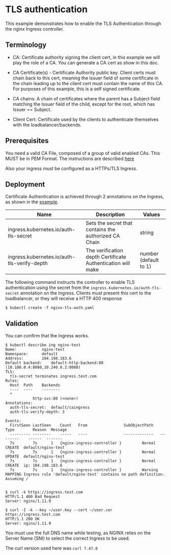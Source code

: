 # TLS authentication 

This example demonstrates how to enable the TLS Authentication through the nginx Ingress controller.

## Terminology

* CA: Certificate authority signing the client cert, in this example we will play the role of a CA. 
You can generate a CA cert as show in this doc.

* CA Certificate(s) - Certificate Authority public key. Client certs must chain back to this cert, 
meaning the Issuer field of some certificate in the chain leading up to the client cert must contain 
the name of this CA. For purposes of this example, this is a self signed certificate.

* CA chains: A chain of certificates where the parent has a Subject field matching the Issuer field of 
the child, except for the root, which has Issuer == Subject.

* Client Cert: Certificate used by the clients to authenticate themselves with the loadbalancer/backends.


## Prerequisites

You need a valid CA File, composed of a group of valid enabled CAs. This MUST be in PEM Format.
The instructions are described [here](../../../PREREQUISITES.md#ca-authentication)

Also your ingress must be configured as a HTTPs/TLS Ingress.

## Deployment

Certificate Authentication is achieved through 2 annotations on the Ingress, as shown in the [example](nginx-tls-auth.yaml).

|Name|Description|Values|
| --- | --- | --- |
|ingress.kubernetes.io/auth-tls-secret|Sets the secret that contains the authorized CA Chain|string|
|ingress.kubernetes.io/auth-tls-verify-depth|The verification depth Certificate Authentication will make|number (default to 1)|


The following command instructs the controller to enable TLS authentication using the secret from the ``ingress.kubernetes.io/auth-tls-secret``
annotation on the Ingress. Clients must present this cert to the loadbalancer, or they will receive a HTTP 400 response

```console
$ kubectl create -f nginx-tls-auth.yaml
```

## Validation

You can confirm that the Ingress works. 

```console
$ kubectl describe ing nginx-test
Name:			nginx-test
Namespace:		default
Address:		104.198.183.6
Default backend:	default-http-backend:80 (10.180.0.4:8080,10.240.0.2:8080)
TLS:
  tls-secret terminates ingress.test.com
Rules:
  Host	Path	Backends
  ----	----	--------
  *
    	 	http-svc:80 (<none>)
Annotations:
  auth-tls-secret:	default/caingress
  auth-tls-verify-depth: 3

Events:
  FirstSeen	LastSeen	Count	From				SubObjectPath	Type		Reason	Message
  ---------	--------	-----	----				-------------	--------	------	-------
  7s		7s		1	{nginx-ingress-controller }			Normal		CREATE	default/nginx-test
  7s		7s		1	{nginx-ingress-controller }			Normal		UPDATE	default/nginx-test
  7s		7s		1	{nginx-ingress-controller }			Normal		CREATE	ip: 104.198.183.6
  7s		7s		1	{nginx-ingress-controller }			Warning		MAPPING	Ingress rule 'default/nginx-test' contains no path definition. Assuming /


$ curl -k https://ingress.test.com
HTTP/1.1 400 Bad Request
Server: nginx/1.11.9

$ curl -I -k --key ~/user.key --cert ~/user.cer https://ingress.test.com 
HTTP/1.1 200 OK
Server: nginx/1.11.9

```

You must use the full DNS name while testing, as NGINX relies on the Server Name (SNI) to select the correct Ingress to be used.

The curl version used here was ``curl 7.47.0``
